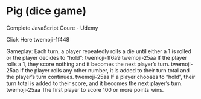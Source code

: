 # Pig (dice game) 

Complete JavaScript Coure - Udemy

Click Here twemoji-1f448

Gameplay:
Each turn, a player repeatedly rolls a die until either a 1 is rolled or the player decides to “hold”:
twemoji-1f6a9
twemoji-25aa If the player rolls a 1, they score nothing and it becomes the next player’s turn.
twemoji-25aa If the player rolls any other number, it is added to their turn total and the player’s turn continues.
twemoji-25aa If a player chooses to “hold”, their turn total is added to their score, and it becomes the next player’s turn.
twemoji-25aa The first player to score 100 or more points wins.
